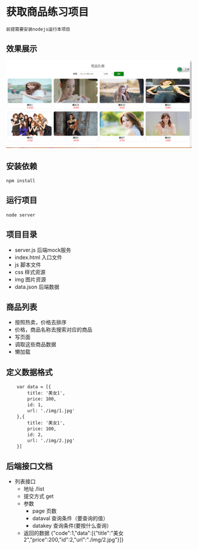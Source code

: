 # 获取商品练习项目
`前提需要安装nodejs运行本项目`

## 效果展示
<img src="./img/111.png">

## 安装依赖
```
npm install

```

## 运行项目
```
node server
```

## 项目目录
- server.js 后端mock服务
- index.html 入口文件
- js 脚本文件
- css 样式资源
- img 图片资源
- data.json 后端数据	


## 商品列表
- 按照热卖，价格去排序
- 价格，商品名称去搜索对应的商品
- 写页面
- 调取这些商品数据
- 懒加载


## 定义数据格式

```
	var data = [{
		title: '美女1',
		price: 100,
		id: 1,
		url: './img/1.jpg'
	},{
		title: '美女1',
		price: 100,
		id: 2,
		url: './img/2.jpg'
	}]
```



## 后端接口文档
- 列表接口
	- 地址 /list
	- 提交方式 get
	- 参数
		- page 页数
		- dataval 查询条件（要查询的值）
		- datakey 查询条件(要按什么查询）
	- 返回的数据
		{"code":1,"data":[{"title":"美女2","price":200,"id":2,"url":"./img/2.jpg"}]}
